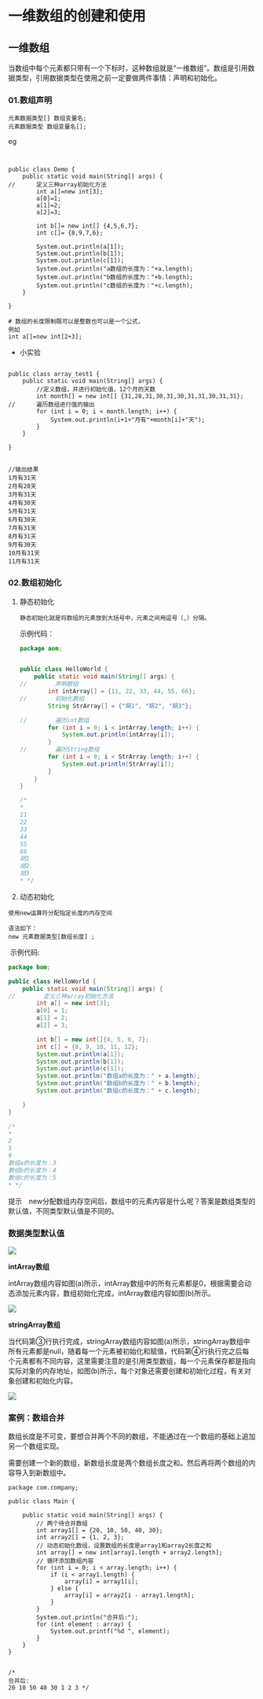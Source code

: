 # 一维数组的创建和使用
## 一维数组

当数组中每个元素都只带有一个下标时，这种数组就是“一维数组”。数组是引用数据类型，引用数据类型在使用之前一定要做两件事情：声明和初始化。

### 01.数组声明

```
元素数据类型[] 数组变量名;
元素数据类型 数组变量名[];
```



eg

``` 


public class Demo {
	public static void main(String[] args) {
//		定义三种array初始化方法
		int a[]=new int[3];
		a[0]=1;
		a[1]=2;
		a[2]=3;
		
		int b[]= new int[] {4,5,6,7};
		int c[]= {8,9,7,6};
		
		System.out.println(a[1]);
		System.out.println(b[1]);
		System.out.println(c[1]);
		System.out.println("a数组的长度为："+a.length);
		System.out.println("b数组的长度为："+b.length);
		System.out.println("c数组的长度为："+c.length);
	}

}

# 数组的长度限制既可以是整数也可以是一个公式，
例如 
int a[]=new int[2+3];
```


- 小实验
``` 

public class array_test1 {
	public static void main(String[] args) {
		//定义数组，并进行初始化值，12个月的天数
		int month[] = new int[] {31,28,31,30,31,30,31,31,30,31,31};
//		遍历数组进行值的输出
		for (int i = 0; i < month.length; i++) {
			System.out.println(i+1+"月有"+month[i]+"天");
		}
	}

}


//输出结果
1月有31天
2月有28天
3月有31天
4月有30天
5月有31天
6月有30天
7月有31天
8月有31天
9月有30天
10月有31天
11月有31天
```

### 02.数组初始化

1. 静态初始化

   ```
   静态初始化就是将数组的元素放到大括号中，元素之间用逗号（,）分隔。
   ```

   示例代码：

   ```java
   package aom;
   
   
   public class HelloWorld {
       public static void main(String[] args) {
   //        声明数组
           int intArray[] = {11, 22, 33, 44, 55, 66};
   //        初始化数组
           String StrArray[] = {"胡1", "胡2", "胡3"};
   
   //        遍历int数组
           for (int i = 0; i < intArray.length; i++) {
               System.out.println(intArray[i]);
           }
   //        遍历String数组
           for (int i = 0; i < StrArray.length; i++) {
               System.out.println(StrArray[i]);
           }
       }
   }
   
   /*
   *
   11
   22
   33
   44
   55
   66
   胡1
   胡2
   胡3
   * */
   ```

   

2. 动态初始化

```
使用new运算符分配指定长度的内存空间

语法如下：
new 元素数据类型[数组长度] ;
```

​	示例代码:

```java
package bom;

public class HelloWorld {
    public static void main(String[] args) {
//        定义三种array初始化方法
        int a[] = new int[3];
        a[0] = 1;
        a[1] = 2;
        a[2] = 3;

        int b[] = new int[]{4, 5, 6, 7};
        int c[] = {8, 9, 10, 11, 12};
        System.out.println(a[1]);
        System.out.println(b[1]);
        System.out.println(c[1]);
        System.out.println("数组a的长度为：" + a.length);
        System.out.println("数组b的长度为：" + b.length);
        System.out.println("数组c的长度为：" + c.length);

    }
}

/*
*
2
5
9
数组a的长度为：3
数组b的长度为：4
数组c的长度为：5
* */

```

提示　new分配数组内存空间后，数组中的元素内容是什么呢？答案是数组类型的默认值，不同类型默认值是不同的。

### 数据类型默认值

![](../../_static\shujudefault01.png)

**intArray数组**

intArray数组内容如图(a)所示，intArray数组中的所有元素都是0，根据需要会动态添加元素内容，数组初始化完成，intArray数组内容如图(b)所示。



![](../../_static\intarray001.png)

**stringArray数组**

当代码第③行执行完成，stringArray数组内容如图(a)所示，stringArray数组中所有元素都是null，随着每一个元素被初始化和赋值，代码第④行执行完之后每个元素都有不同内容，这里需要注意的是引用类型数组，每一个元素保存都是指向实际对象的内存地址，如图(b)所示，每个对象还需要创建和初始化过程，有关对象创建和初始化内容。

![](../../_static\stringarray01.png)



### 案例：数组合并

数组长度是不可变，要想合并两个不同的数组，不能通过在一个数组的基础上追加另一个数组实现。

需要创建一个新的数组，新数组长度是两个数组长度之和。然后再将两个数组的内容导入到新数组中。

```
package com.company;

public class Main {

    public static void main(String[] args) {
        // 两个待合并数组
        int array1[] = {20, 10, 50, 40, 30};
        int array2[] = {1, 2, 3};
        // 动态初始化数组，设置数组的长度是array1和array2长度之和
        int array[] = new int[array1.length + array2.length];
        // 循环添加数组内容
        for (int i = 0; i < array.length; i++) {
            if (i < array1.length) {
                array[i] = array1[i];
            } else {
                array[i] = array2[i - array1.length];
            }
        }
        System.out.println("合并后:");
        for (int element : array) {
            System.out.printf("%d ", element);
        }
    }
}


/*
合并后:
20 10 50 40 30 1 2 3 */

```


